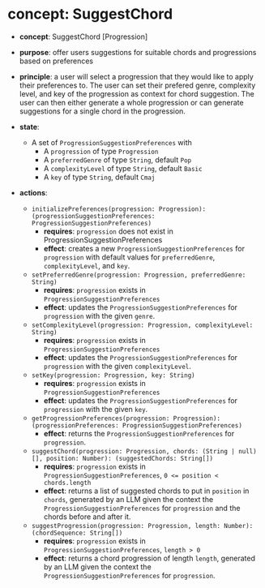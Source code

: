 # concept: SuggestChord
*   **concept**: SuggestChord [Progression]
*   **purpose**: offer users suggestions for suitable chords and progressions based on preferences
*   **principle**: a user will select a progression that they would like to apply their preferences to. The user can set their prefered genre, complexity level, and key of the progression as context for chord suggestion. The user can then either generate a whole progression or can generate suggestions for a single chord in the progression.
*   **state**:
    *   A set of `ProgressionSuggestionPreferences` with
        *   A `progression` of type `Progression`
        *   A `preferredGenre` of type `String`, default `Pop`
        *   A `complexityLevel` of type `String`, default `Basic`
        *   A `key` of type `String`, default `Cmaj`

*   **actions**:
    *   `initializePreferences(progression: Progression): (progressionSuggestionPreferences: ProgressionSuggestionPreferences)`
        *   **requires**: `progression` does not exist in ProgressionSuggestionPreferences
        *   **effect**: creates a new `ProgressionSuggestionPreferences` for `progression` with default values for `preferredGenre`, `complexityLevel`, and `key`.
    *   `setPreferredGenre(progression: Progression, preferredGenre: String)`
        *   **requires**: `progression` exists in `ProgressionSuggestionPreferences`
        *   **effect**: updates the `ProgressionSuggestionPreferences` for `progression` with the given `genre`.
    *   `setComplexityLevel(progression: Progression, complexityLevel: String)`
        *   **requires**: `progression` exists in `ProgressionSuggestionPreferences`
        *   **effect**: updates the `ProgressionSuggestionPreferences` for `progression` with the given `complexityLevel`.
    *   `setKey(progression: Progression, key: String)`
        *   **requires**: `progression` exists in `ProgressionSuggestionPreferences`
        *   **effect**: updates the `ProgressionSuggestionPreferences` for `progression` with the given `key`.
    *   `getProgressionPreferences(progression: Progression): (progressionPreferences: ProgressionSuggestionPreferences)`
        *   **effect**: returns the `ProgressionSuggestionPreferences` for `progression`.
    *   `suggestChord(progression: Progression, chords: (String | null)[], position: Number): (suggestedChords: String[])`
        *   **requires**: `progression` exists in `ProgressionSuggestionPreferences`, `0 <= position < chords.length`
        *   **effect**: returns a list of suggested chords to put in `position` in `chords`, generated by an LLM given the context the `ProgressionSuggestionPreferences` for `progression` and the chords before and after it.
    *   `suggestProgression(progression: Progression, length: Number): (chordSequence: String[])`
        *   **requires**: `progression` exists in `ProgressionSuggestionPreferences`, `length > 0`
        *   **effect**: returns a chord progression of length `length`, generated by an LLM given the context the `ProgressionSuggestionPreferences` for `progression`.